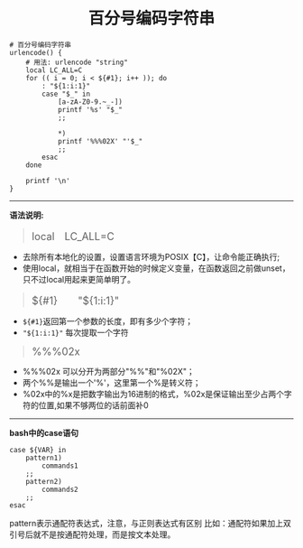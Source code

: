 # <font face="楷体"><center>百分号编码字符串</center></font> #

```shell
# 百分号编码字符串
urlencode() {
    # 用法: urlencode "string"
    local LC_ALL=C
    for (( i = 0; i < ${#1}; i++ )); do
        : "${1:i:1}"
        case "$_" in
            [a-zA-Z0-9.~_-])
	        printf '%s' "$_"
            ;;

            *)
	        printf '%%%02X' "'$_"
            ;;
        esac
    done
    
    printf '\n'
}
```
<tr></tr>
<tr></tr>
<tr></tr>
<tr></tr>
<tr></tr>


----------   

**语法说明:**


> <font size=4>local　LC_ALL=C</font>

- 去除所有本地化的设置，设置语言环境为POSIX【C】，让命令能正确执行;
- 使用local，就相当于在函数开始的时候定义变量，在函数返回之前做unset，只不过local用起来更简单明了。

> <font size=4>${#1}　　"${1:i:1}"</font>

- `${#1}`返回第一个参数的长度，即有多少个字符；
- `"${1:i:1}"` 每次提取一个字符


> <font size=4>%%%02x</font>

- %%%02x 可以分开为两部分"%%"和"%02X"；
- 两个%%是输出一个'%'，这里第一个%是转义符；
- %02x中的%x是把数字输出为16进制的格式，%02x是保证输出至少占两个字符的位置,如果不够两位的话前面补0


---------- 

**bash中的case语句**

```shell
case ${VAR} in
    pattern1)
        commands1
    ;;
    pattern2)
        commands2
    ;;
esac
```	

pattern表示通配符表达式，注意，与正则表达式有区别
比如：通配符如果加上双引号后就不是按通配符处理，而是按文本处理。
